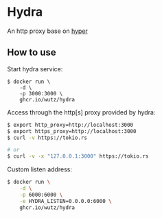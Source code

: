 # Hydra

An http proxy base on [hyper](https://github.com/hyperium/hyper/blob/v0.14.20/examples/http_proxy.rs)

## How to use

Start hydra service:

```
$ docker run \
    -d \
    -p 3000:3000 \
    ghcr.io/wutz/hydra
```

Access through the http[s] proxy provided by hydra:

```sh
$ export http_proxy=http://localhost:3000
$ export https_proxy=http://localhost:3000
$ curl -v https://tokio.rs

# or
$ curl -v -x "127.0.0.1:3000" https://tokio.rs
```

Custom listen address:

```sh
$ docker run \
    -d \
    -p 6000:6000 \
    -e HYDRA_LISTEN=0.0.0.0:6000 \
    ghcr.io/wutz/hydra
```